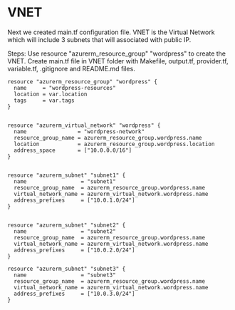 # VNET 
Next we created main.tf configuration file. VNET is the Virtual Network which will include 3 subnets that will associated with public IP. 

Steps: 
Use resource "azurerm_resource_group" "wordpress" to create the VNET.
Create main.tf file in VNET folder with Makefile, output.tf, provider.tf, variable.tf, .gitignore and README.md files.

```
resource "azurerm_resource_group" "wordpress" {
  name     = "wordpress-resources"
  location = var.location
  tags     = var.tags
}


resource "azurerm_virtual_network" "wordpress" {
  name                = "wordpress-network"
  resource_group_name = azurerm_resource_group.wordpress.name
  location            = azurerm_resource_group.wordpress.location
  address_space       = ["10.0.0.0/16"]
}


resource "azurerm_subnet" "subnet1" {
  name                 = "subnet1"
  resource_group_name  = azurerm_resource_group.wordpress.name
  virtual_network_name = azurerm_virtual_network.wordpress.name
  address_prefixes     = ["10.0.1.0/24"]
}


resource "azurerm_subnet" "subnet2" {
  name                 = "subnet2"
  resource_group_name  = azurerm_resource_group.wordpress.name
  virtual_network_name = azurerm_virtual_network.wordpress.name
  address_prefixes     = ["10.0.2.0/24"]
}

resource "azurerm_subnet" "subnet3" {
  name                 = "subnet3"
  resource_group_name  = azurerm_resource_group.wordpress.name
  virtual_network_name = azurerm_virtual_network.wordpress.name
  address_prefixes     = ["10.0.3.0/24"]
}
```
